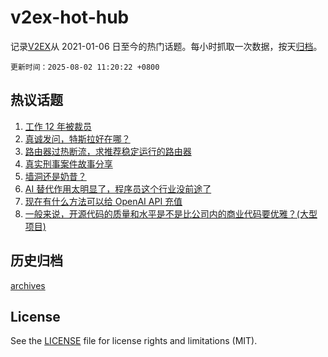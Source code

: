 # v2ex-hot-hub

 记录[V2EX](https://www.v2ex.com/)从 2021-01-06 日至今的热门话题。每小时抓取一次数据，按天[归档](archives)。

`更新时间：2025-08-02 11:20:22 +0800`

## 热议话题

1. [工作 12 年被裁员](https://www.v2ex.com/t/1149296)
1. [真诚发问，特斯拉好在哪？](https://www.v2ex.com/t/1149297)
1. [路由器过热断流，求推荐稳定运行的路由器](https://www.v2ex.com/t/1149241)
1. [真实刑事案件故事分享](https://www.v2ex.com/t/1149258)
1. [墙洞还是奶昔？](https://www.v2ex.com/t/1149235)
1. [AI 替代作用太明显了，程序员这个行业没前途了](https://www.v2ex.com/t/1149260)
1. [现在有什么方法可以给 OpenAI API 充值](https://www.v2ex.com/t/1149303)
1. [一般来说，开源代码的质量和水平是不是比公司内的商业代码要优雅？(大型项目)](https://www.v2ex.com/t/1149306)

## 历史归档

[archives](archives)

## License

See the [LICENSE](LICENSE) file for license rights and limitations (MIT).
